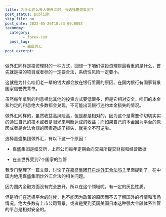 ```yaml
---
title: 为什么这么多人做外汇时，会选择嘉盛集团？
post_status: publish
skip_file: no
post_date: 2022-05-26T10:53:00.000Z
taxonomy:
  category:
        - forex-com
  post_tag:
        - 嘉盛外汇
post_excerpt: 
---
```

做外汇同样是投资理财的一种方式，回想一下咱们做投资理财最看重的是什么，首先就是投的项目或者标的一定要合法，系统性风险一定要小。

这就是为什么咱们老一辈的钱大都会放在银行里面的原因。在国内银行有国家背景国家信誉做背书。

虽然每年拿到的利息相比其他的投资方式要低很多，但是它相对安全。咱们的本金和约定的利息绝大多数都会兑现，不可能出现银行违约本金损失的情况。

做外汇同样的，虽然收益高风险高，但是都是相对的，因为这个是需要你切切实实的通过自己的技术或者是眼光来判断达成的收益；而如果自己的本金因为平台的原因或者是合法合规的因素造成了损失，就完全不可逆啦。

选择嘉盛集团做外汇，有以下这一个原因：

* 嘉盛集团是纽交所，上市公司每年定期会向交易所提交财报和经营数据

* 在全世界受到7个国家的监管

我专门整理了一篇文章，讨论了[在嘉盛集团开户炒外汇合法吗？](https://www.ssgg.net/forex-trade-legal.html)里面提到了，在中国内地用嘉盛集团炒外汇合法的相关问题。

因为国内金融方面没有完全放开，所以在这个领域呢，有一定的灰色性质。

但是咱们在选择平台的时候，也不能因为政策的原因而不去了解国外的行情和市场情况。绝大多数有上市公司背景，或者是受到英国美国日本这种强大金融体系监管的平台是相对安全的。
